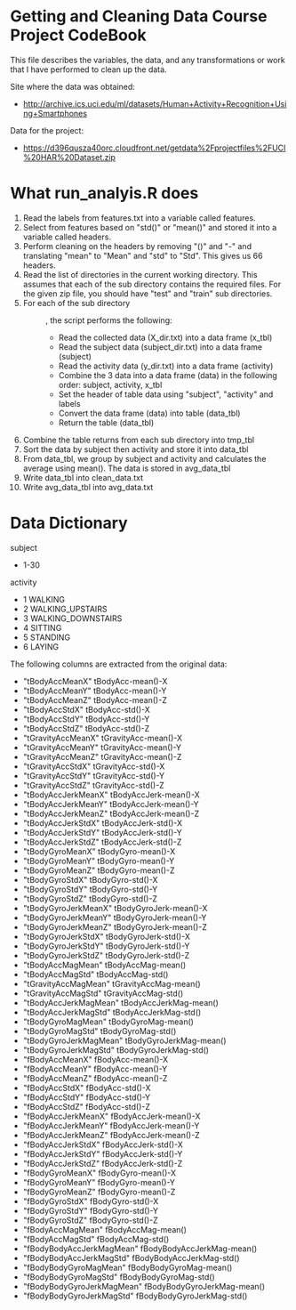# Getting and Cleaning Data Course Project CodeBook

This file describes the variables, the data, and any transformations or work that I have performed to clean up the data.

Site where the data was obtained: 
* http://archive.ics.uci.edu/ml/datasets/Human+Activity+Recognition+Using+Smartphones 

Data for the project: 
* https://d396qusza40orc.cloudfront.net/getdata%2Fprojectfiles%2FUCI%20HAR%20Dataset.zip 

What run_analyis.R does
=======================
1. Read the labels from features.txt into a variable called features.
2. Select from features based on "std()" or "mean()" and stored it into a variable called headers.
3. Perform cleaning on the headers by removing "()" and "-" and translating "mean" to "Mean" and "std" to "Std". This gives us 66 headers.
4. Read the list of directories in the current working directory. This assumes that each of the sub directory contains the required files. For the given zip file, you should have "test" and "train" sub directories. 
5. For each of the sub directory <dir>, the script performs the following:
	- Read the collected data (X_dir.txt) into a data frame (x_tbl)
	- Read the subject data (subject_dir.txt) into a data frame (subject)
	- Read the activity data (y_dir.txt) into a data frame (activity)
	- Combine the 3 data into a data frame (data) in the following order: subject, activity, x_tbl
	- Set the header of table data using "subject", "activity" and labels
	- Convert the data frame (data) into table (data_tbl)
	- Return the table (data_tbl)
6. Combine the table returns from each sub directory into tmp_tbl
7. Sort the data by subject then activity and store it into data_tbl
8. From data_tbl, we group by subject and activity and calculates the average using mean(). The data is stored in avg_data_tbl
9. Write data_tbl into clean_data.txt
10. Write avg_data_tbl into avg_data.txt

Data Dictionary
===============
subject 
* 1-30	

activity
* 1 WALKING
* 2 WALKING_UPSTAIRS
* 3 WALKING_DOWNSTAIRS
* 4 SITTING
* 5 STANDING
* 6 LAYING

The following columns are extracted from the original data:
 
 
* "tBodyAccMeanX"				tBodyAcc-mean()-X       
* "tBodyAccMeanY"				tBodyAcc-mean()-Y
* "tBodyAccMeanZ"				tBodyAcc-mean()-Z
* "tBodyAccStdX"      			tBodyAcc-std()-X       
* "tBodyAccStdY"        		tBodyAcc-std()-Y     
* "tBodyAccStdZ"        		tBodyAcc-std()-Z     
* "tGravityAccMeanX"			tGravityAcc-mean()-X    
* "tGravityAccMeanY"    		tGravityAcc-mean()-Y    
* "tGravityAccMeanZ"    		tGravityAcc-mean()-Z    
* "tGravityAccStdX"     		tGravityAcc-std()-X     
* "tGravityAccStdY"     		tGravityAcc-std()-Y     
* "tGravityAccStdZ"     		tGravityAcc-std()-Z    
* "tBodyAccJerkMeanX"   		tBodyAccJerk-mean()-X     
* "tBodyAccJerkMeanY"   		tBodyAccJerk-mean()-Y     
* "tBodyAccJerkMeanZ"   		tBodyAccJerk-mean()-Z     
* "tBodyAccJerkStdX"			tBodyAccJerk-std()-X        
* "tBodyAccJerkStdY"    		tBodyAccJerk-std()-Y     
* "tBodyAccJerkStdZ"    		tBodyAccJerk-std()-Z    
* "tBodyGyroMeanX"      		tBodyGyro-mean()-X     
* "tBodyGyroMeanY"      		tBodyGyro-mean()-Y     
* "tBodyGyroMeanZ"      		tBodyGyro-mean()-Z    
* "tBodyGyroStdX"       		tBodyGyro-std()-X     
* "tBodyGyroStdY"       		tBodyGyro-std()-Y     
* "tBodyGyroStdZ"       		tBodyGyro-std()-Z    
* "tBodyGyroJerkMeanX"  		tBodyGyroJerk-mean()-X     
* "tBodyGyroJerkMeanY"  		tBodyGyroJerk-mean()-Y     
* "tBodyGyroJerkMeanZ"  		tBodyGyroJerk-mean()-Z    
* "tBodyGyroJerkStdX"			tBodyGyroJerk-std()-X       
* "tBodyGyroJerkStdY"   		tBodyGyroJerk-std()-Y     
* "tBodyGyroJerkStdZ"   		tBodyGyroJerk-std()-Z    
* "tBodyAccMagMean"     		tBodyAccMag-mean()     
* "tBodyAccMagStd"      		tBodyAccMag-std()     
* "tGravityAccMagMean"  		tGravityAccMag-mean()    
* "tGravityAccMagStd"   		tGravityAccMag-std()     
* "tBodyAccJerkMagMean" 		tBodyAccJerkMag-mean()     
* "tBodyAccJerkMagStd"  		tBodyAccJerkMag-std()     
* "tBodyGyroMagMean"    		tBodyGyroMag-mean()      
* "tBodyGyroMagStd"     		tBodyGyroMag-std()     
* "tBodyGyroJerkMagMean"		tBodyGyroJerkMag-mean()    
* "tBodyGyroJerkMagStd"			tBodyGyroJerkMag-std()  
* "fBodyAccMeanX"           	fBodyAcc-mean()-X 
* "fBodyAccMeanY"           	fBodyAcc-mean()-Y
* "fBodyAccMeanZ"           	fBodyAcc-mean()-Z 
* "fBodyAccStdX"            	fBodyAcc-std()-X 
* "fBodyAccStdY"            	fBodyAcc-std()-Y
* "fBodyAccStdZ"            	fBodyAcc-std()-Z
* "fBodyAccJerkMeanX"      		fBodyAccJerk-mean()-X  
* "fBodyAccJerkMeanY"       	fBodyAccJerk-mean()-Y
* "fBodyAccJerkMeanZ"       	fBodyAccJerk-mean()-Z
* "fBodyAccJerkStdX"        	fBodyAccJerk-std()-X 
* "fBodyAccJerkStdY"        	fBodyAccJerk-std()-Y
* "fBodyAccJerkStdZ"        	fBodyAccJerk-std()-Z 
* "fBodyGyroMeanX"				fBodyGyro-mean()-X           
* "fBodyGyroMeanY"          	fBodyGyro-mean()-Y
* "fBodyGyroMeanZ"          	fBodyGyro-mean()-Z 
* "fBodyGyroStdX"           	fBodyGyro-std()-X 
* "fBodyGyroStdY"           	fBodyGyro-std()-Y
* "fBodyGyroStdZ"           	fBodyGyro-std()-Z 
* "fBodyAccMagMean"         	fBodyAccMag-mean() 
* "fBodyAccMagStd"          	fBodyAccMag-std()
* "fBodyBodyAccJerkMagMean" 	fBodyBodyAccJerkMag-mean() 
* "fBodyBodyAccJerkMagStd"  	fBodyBodyAccJerkMag-std() 
* "fBodyBodyGyroMagMean"    	fBodyBodyGyroMag-mean() 
* "fBodyBodyGyroMagStd"     	fBodyBodyGyroMag-std() 
* "fBodyBodyGyroJerkMagMean"	fBodyBodyGyroJerkMag-mean() 
* "fBodyBodyGyroJerkMagStd" 	fBodyBodyGyroJerkMag-std()


